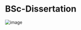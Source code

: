 # BSc-Dissertation


![image](https://user-images.githubusercontent.com/107996462/206631309-72456e73-12f9-4370-ac04-d76459e46af0.png)
